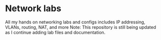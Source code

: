 # Network labs
All my hands on networking labs and configs includes IP addressing, VLANs, routing, NAT, and more
Note: This repository is still being updated as I continue adding lab files and documentation.
